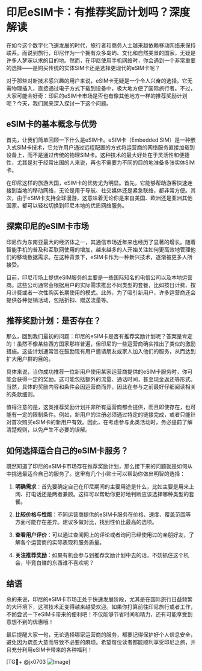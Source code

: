 # 印尼eSIM卡：有推荐奖励计划吗？深度解读

在如今这个数字化飞速发展的时代，旅行者和商务人士越来越依赖移动网络来保持联系。而说到旅行，印尼作为一个拥有众多岛屿、文化和自然美景的国家，无疑是许多人梦寐以求的目的地。然而，在印尼使用手机网络时，你会遇到一个非常重要的选择——是购买传统的实体SIM卡还是选择更现代的eSIM卡呢？

对于那些对新技术感兴趣的用户来说，eSIM卡无疑是一个令人兴奋的选择。它无需物理插入，直接通过电子方式下载到设备中，极大地方便了国际旅行者。不过，大家可能会好奇：印尼的eSIM卡市场是否也有像其他地方一样的推荐奖励计划呢？今天，我们就来深入探讨一下这个问题。

## eSIM卡的基本概念与优势

首先，让我们简单回顾一下什么是eSIM卡。eSIM卡（Embedded SIM）是一种嵌入式SIM卡技术，它允许用户通过远程配置的方式将运营商的网络服务直接加载到设备上，而不是通过传统的物理SIM卡。这种技术的最大好处在于灵活性和便捷性，尤其是对于经常出国的人来说，再也不需要为不同的目的地准备多张实体SIM卡。

在印尼这样的旅游大国，eSIM卡的优势尤为明显。首先，它能够帮助游客快速连接到当地的移动网络，无论是用于导航、社交媒体还是紧急联络，都非常方便。其次，由于eSIM卡支持全球漫游，这意味着无论你是来自美国、欧洲还是亚洲其他国家，都可以轻松切换到印尼本地的优质网络服务。

## 探索印尼的eSIM卡市场

印尼作为东南亚最大的经济体之一，其通信市场近年来也经历了显著的增长。随着智能手机的普及和互联网使用的增加，越来越多的人开始关注如何更高效地管理他们的移动数据需求。在这种背景下，eSIM卡作为一种新兴技术，逐渐被更多人所接受。

目前，印尼市场上提供eSIM服务的主要是一些国际知名的电信公司以及本地运营商。这些公司通常会根据用户的实际需求推出不同类型的套餐，比如按日计费、按月计费或者一次性购买长期使用的模式。此外，为了吸引新用户，许多运营商还会提供各种促销活动，包括折扣、赠送流量等。

## 推荐奖励计划：是否存在？

那么，回到我们最初的问题：印尼的eSIM卡是否有推荐奖励计划呢？答案是肯定的！虽然不像某些西方国家那样普遍，但印尼的一些运营商确实推出了类似的激励措施。这些计划通常旨在鼓励现有用户邀请朋友或家人加入他们的服务，从而达到扩大用户群的目的。

具体来说，当你成功推荐一位新用户使用某家运营商提供的eSIM卡服务时，你可能会获得一定的奖励。这可能包括额外的流量、通话时间，甚至现金返还等形式。当然，具体的奖励内容和条件会因运营商而异，因此在参与之前最好仔细阅读相关的条款细则。

值得注意的是，这类推荐奖励计划并非所有运营商都会提供，而且即使存在，也可能有一定的限制条件。例如，新用户的注册必须通过特定的链接完成，或者只能针对首次购买eSIM卡的新用户有效。因此，在考虑参与此类活动时，务必提前了解清楚规则，以免产生不必要的误解。

## 如何选择适合自己的eSIM卡服务？

既然知道了印尼的eSIM卡市场存在推荐奖励计划，那么接下来的问题就是如何从中挑选最适合自己的服务了。这里有几个小贴士可以帮助你做出明智的选择：

1. **明确需求**：首先要确定自己在印尼期间的主要用途是什么，比如主要是用来上网、打电话还是两者兼顾。这样可以帮助你更好地判断应该选择哪种类型的套餐。

2. **比较价格与性能**：不同运营商提供的eSIM卡服务在价格、速度、覆盖范围等方面可能存在差异。建议多做对比，找到性价比最高的选项。

3. **查看用户评价**：可以通过查阅网上的评论或者询问已经使用过的亲朋好友，了解各个运营商的实际表现和服务质量。

4. **关注推荐奖励**：如果有机会参与到推荐奖励计划中去的话，不妨抓住这个机会，毕竟白赚的东西谁不喜欢呢？

## 结语

总的来说，印尼的eSIM卡市场正处于快速发展阶段，尤其是在国际旅行日益频繁的大环境下，这项技术正变得越来越受欢迎。如果你打算前往印尼旅行或者工作，不妨尝试一下eSIM卡带来的便利吧！不仅能够节省时间和精力，还有可能享受到意想不到的优惠哦！

最后提醒大家一句，无论选择哪家运营商的服务，都要记得保护好个人信息安全，避免因为疏忽大意而导致不必要的麻烦。希望每位读者都能顺利享受印尼之旅，并且充分利用eSIM卡带来的各种福利！

[TG💪+ @jx0703 ![Image](https://github.com/user-attachments/assets/dbca1d08-cadb-493c-b0ec-ad6f7a83f270)]